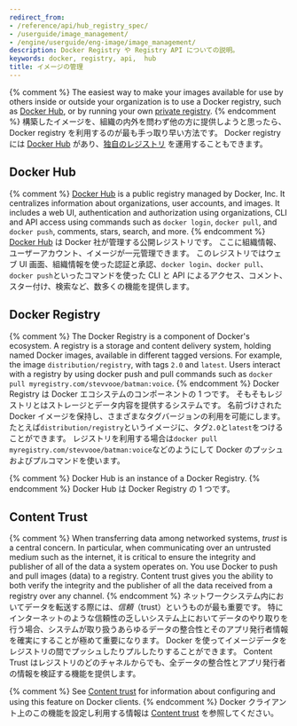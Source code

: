 ```yaml
---
redirect_from:
- /reference/api/hub_registry_spec/
- /userguide/image_management/
- /engine/userguide/eng-image/image_management/
description: Docker Registry や Registry API についての説明。
keywords: docker, registry, api,  hub
title: イメージの管理
---
```


{% comment %}
The easiest way to make your images available for use by others inside or
outside your organization is to use a Docker registry, such as [Docker Hub](#docker-hub),
or by running your own [private registry](#docker-registry).
{% endcomment %}
構築したイメージを、組織の内外を問わず他の方に提供しようと思ったら、Docker registry を利用するのが最も手っ取り早い方法です。
Docker registry には [Docker Hub](#docker-hub) があり、[独自のレジストリ](#docker-registry) を運用することもできます。


## Docker Hub

{% comment %}
[Docker Hub](../../docker-hub/index.md) is a public registry managed by Docker,
Inc. It centralizes information about organizations, user accounts, and images.
It includes a web UI, authentication and authorization using organizations, CLI
and API access using commands such as `docker login`, `docker pull`, and `docker
push`, comments, stars, search, and more.
{% endcomment %}
[Docker Hub](../../docker-hub/index.md) は Docker 社が管理する公開レジストリです。
ここに組織情報、ユーザーアカウント、イメージが一元管理できます。
このレジストリではウェブ UI 画面、組織情報を使った認証と承認、`docker login`、`docker pull`、`docker
push`といったコマンドを使った CLI と API によるアクセス、コメント、スター付け、検索など、数多くの機能を提供します。

## Docker Registry

{% comment %}
The Docker Registry is a component of Docker's ecosystem. A registry is a
storage and content delivery system, holding named Docker images, available in
different tagged versions. For example, the image `distribution/registry`, with
tags `2.0` and `latest`. Users interact with a registry by using docker push and
pull commands such as `docker pull myregistry.com/stevvooe/batman:voice`.
{% endcomment %}
Docker Registry は Docker エコシステムのコンポーネントの 1 つです。
そもそもレジストリとはストレージとデータ内容を提供するシステムです。
名前づけされた Docker イメージを保持し、さまざまなタグバージョンの利用を可能にします。
たとえば`distribution/registry`というイメージに、タグ`2.0`と`latest`をつけることができます。
レジストリを利用する場合は`docker pull myregistry.com/stevvooe/batman:voice`などのようにして Docker のプッシュおよびプルコマンドを使います。

{% comment %}
Docker Hub is an instance of a Docker Registry.
{% endcomment %}
Docker Hub は Docker Registry の 1 つです。

## Content Trust

{% comment %}
When transferring data among networked systems, *trust* is a central concern. In
particular, when communicating over an untrusted medium such as the internet, it
is critical to ensure the integrity and publisher of all of the data a system
operates on. You use Docker to push and pull images (data) to a registry.
Content trust gives you the ability to both verify the integrity and the
publisher of all the data received from a registry over any channel.
{% endcomment %}
ネットワークシステム内においてデータを転送する際には、*信頼*（trust）というものが最も重要です。
特にインターネットのような信頼性の乏しいシステム上においてデータのやり取りを行う場合、システムが取り扱うあらゆるデータの整合性とそのアプリ発行者情報を確実にすることが極めて重要になります。
Docker を使ってイメージデータをレジストリの間でプッシュしたりプルしたりすることができます。
Content Trust はレジストリのどのチャネルからでも、全データの整合性とアプリ発行者の情報を検証する機能を提供します。

{% comment %}
See [Content trust](../../engine/security/trust/index.md) for information about
configuring and using this feature on Docker clients.
{% endcomment %}
Docker クライアント上のこの機能を設定し利用する情報は [Content trust](../../engine/security/trust/index.md) を参照してください。
